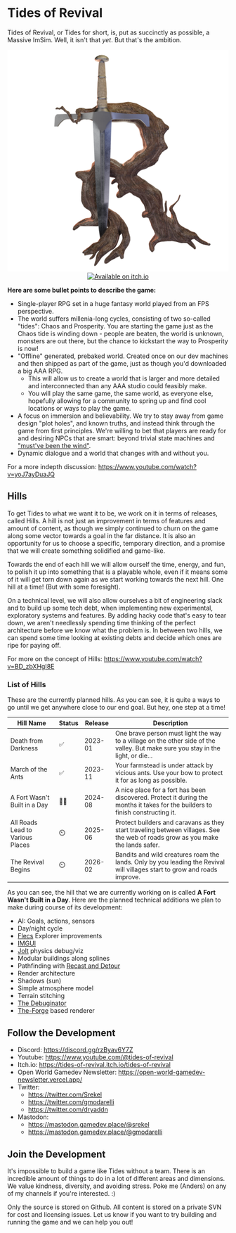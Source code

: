 # Tides of Revival

Tides of Revival, or Tides for short, is, put as succinctly as possible, a Massive ImSim. Well, it isn't that _yet_. But that's the ambition.

<p align="center">
  <img alt="Tides of Revival Logo" src="docs/tides_logo.png" width="512" />
  <a href="https://tides-of-revival.itch.io/tides-of-revival" target="blank">
    <img alt="Available on itch.io" src="https://jessemillar.github.io/available-on-itchio-badge/badge-bw.png" width="512" />
  </a>
</p>


**Here are some bullet points to describe the game:**

- Single-player RPG set in a huge fantasy world played from an FPS perspective.
- The world suffers millenia-long cycles, consisting of two so-called "tides": Chaos and Prosperity. You are starting the game just as the Chaos tide is winding down - people are beaten, the world is unknown, monsters are out there, but the chance to kickstart the way to Prosperity is now!
- "Offline" generated, prebaked world. Created once on our dev machines and then shipped as part of the game, just as though you'd downloaded a big AAA RPG.
  - This will allow us to create a world that is larger and more detailed and interconnected than any AAA studio could feasibly make.
  - You will play the same game, the same world, as everyone else, hopefully allowing for a community to spring up and find cool locations or ways to play the game.
- A focus on immersion and believability. We try to stay away from game design "plot holes", and known truths, and instead think through the game from first principles. We're willing to bet that players are ready for and desiring NPCs that are smart: beyond trivial state machines and ["must've been the wind"]("https://youtu.be/kX3OB4cYaa0?list=PLSMETuURtTXA0nxGMwg6WDA4rmjjscWT8").
- Dynamic dialogue and a world that changes with and without you.

For a more indepth discussion: https://www.youtube.com/watch?v=yoJ7ayDuaJQ

## Hills

To get Tides to what we want it to be, we work on it in terms of releases, called Hills. A hill is not just an improvement in terms of features and amount of content, as though we simply continued to churn on the game along some vector towards a goal in the far distance. It is also an opportunity for us to choose a specific, temporary direction, and a promise that we will create something solidified and game-like.

Towards the end of each hill we will allow ourself the time, energy, and fun, to polish it up into something that is a playable whole, even if it means some of it will get torn down again as we start working towards the next hill. One hill at a time! (But with some foresight).

On a technical level, we will also allow ourselves a bit of engineering slack and to build up some tech debt, when implementing new experimental, exploratory systems and features. By adding hacky code that's easy to tear down, we aren't needlessly spending time thinking of the perfect architecture before we know what the problem is. In between two hills, we can spend some time looking at existing debts and decide which ones are ripe for paying off.

For more on the concept of Hills: https://www.youtube.com/watch?v=BD_zbXHgI8E

### List of Hills

These are the currently planned hills. As you can see, it is quite a ways to go until we get anywhere close to our end goal. But hey, one step at a time!

| Hill Name                        | Status | Release | Description                                                                                                                      |
| -------------------------------- | ------ | ------- | -------------------------------------------------------------------------------------------------------------------------------- |
| Death from Darkness              | ✅     | 2023-01 | One brave person must light the way to a village on the other side of the valley. But make sure you stay in the light, or die... |
| March of the Ants                | ✅     | 2023-11 | Your farmstead is under attack by vicious ants. Use your bow to protect it for as long as possible.                              |
| A Fort Wasn't Built in a Day     | 🏃‍♀️     | 2024-08 | A nice place for a fort has been discovered. Protect it during the months it takes for the builders to finish constructing it.   |
| All Roads Lead to Various Places | ⏲️     | 2025-06 | Protect builders and caravans as they start traveling between villages. See the web of roads grow as you make the lands safer.   |
| The Revival Begins               | ⏲️     | 2026-02 | Bandits and wild creatures roam the lands. Only by you leading the Revival will villages start to grow and roads improve.        |

As you can see, the hill that we are currently working on is called **A Fort Wasn't Built in a Day**. Here are the planned technical additions we plan to make during course of its development:

- AI: Goals, actions, sensors
- Day/night cycle
- [Flecs](https://www.flecs.dev/flecs/) Explorer improvements
- [IMGUI](https://github.com/ocornut/imgui)
- [Jolt](https://jrouwe.github.io/JoltPhysics/) physics debug/viz
- Modular buildings along splines
- Pathfinding with [Recast and Detour](https://recastnav.com/)
- Render architecture
- Shadows (sun)
- Simple atmosphere model
- Terrain stitching
- [The Debuginator](https://github.com/Srekel/the-debuginator)
- [The-Forge](https://github.com/ConfettiFX/The-Forge) based renderer

## Follow the Development

- Discord: https://discord.gg/rzByav6Y7Z
- Youtube: https://www.youtube.com/@tides-of-revival
- Itch.io: https://tides-of-revival.itch.io/tides-of-revival
- Open World Gamedev Newsletter: https://open-world-gamedev-newsletter.vercel.app/
- Twitter: 
  - https://twitter.com/Srekel
  - https://twitter.com/gmodarelli
  - https://twitter.com/dryaddn
- Mastodon:
  - https://mastodon.gamedev.place/@srekel
  - https://mastodon.gamedev.place/@gmodarelli

## Join the Development

It's impossible to build a game like Tides without a team. There is an incredible amount of things to do in a lot of different areas and dimensions. We value kindness, diversity, and avoiding stress. Poke me (Anders) on any of my channels if you're interested. :)

Only the source is stored on Github. All content is stored on a private SVN for cost and licensing issues. Let us know if you want to try building and running the game and we can help you out!
